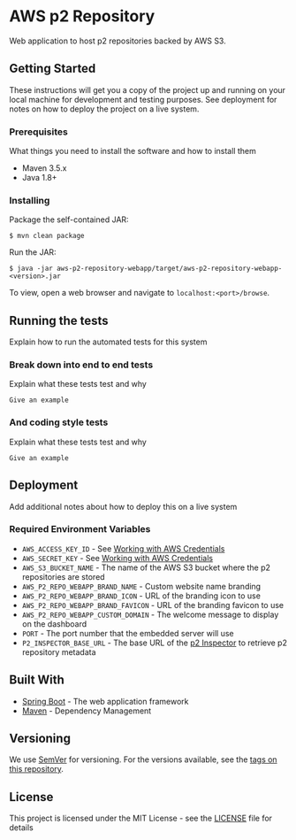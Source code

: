 # AWS p2 Repository

Web application to host p2 repositories backed by AWS S3.

## Getting Started

These instructions will get you a copy of the project up and running on your local machine for development and testing purposes. See deployment for notes on how to deploy the project on a live system.

### Prerequisites

What things you need to install the software and how to install them

* Maven 3.5.x
* Java 1.8+

### Installing

Package the self-contained JAR:

```
$ mvn clean package
```

Run the JAR:

```
$ java -jar aws-p2-repository-webapp/target/aws-p2-repository-webapp-<version>.jar
```

To view, open a web browser and navigate to `localhost:<port>/browse`.

## Running the tests

Explain how to run the automated tests for this system

### Break down into end to end tests

Explain what these tests test and why

```
Give an example
```

### And coding style tests

Explain what these tests test and why

```
Give an example
```

## Deployment

Add additional notes about how to deploy this on a live system

### Required Environment Variables

* `AWS_ACCESS_KEY_ID` - See [Working with AWS Credentials](https://docs.aws.amazon.com/sdk-for-java/v1/developer-guide/credentials.html)
* `AWS_SECRET_KEY` - See [Working with AWS Credentials](https://docs.aws.amazon.com/sdk-for-java/v1/developer-guide/credentials.html)
* `AWS_S3_BUCKET_NAME` - The name of the AWS S3 bucket where the p2 repositories are stored
* `AWS_P2_REPO_WEBAPP_BRAND_NAME` - Custom website name branding
* `AWS_P2_REPO_WEBAPP_BRAND_ICON` - URL of the branding icon to use
* `AWS_P2_REPO_WEBAPP_BRAND_FAVICON` - URL of the branding favicon to use
* `AWS_P2_REPO_WEBAPP_CUSTOM_DOMAIN` - The welcome message to display on the dashboard
* `PORT` - The port number that the embedded server will use
* `P2_INSPECTOR_BASE_URL` - The base URL of the [p2 Inspector](https://github.com/avojak/p2-inspector) to retrieve p2 repository metadata

## Built With

* [Spring Boot](https://spring.io/projects/spring-boot) - The web application framework
* [Maven](https://maven.apache.org/) - Dependency Management

## Versioning

We use [SemVer](http://semver.org/) for versioning. For the versions available, see the [tags on this repository](https://github.com/avojak/aws-p2-repository/tags).

## License

This project is licensed under the MIT License - see the [LICENSE](LICENSE) file for details
